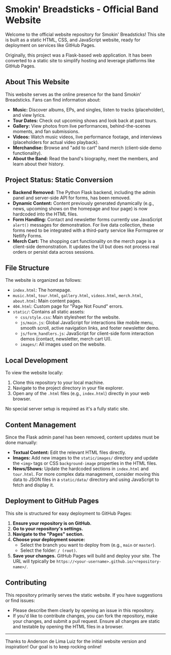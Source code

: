 # Smokin' Breadsticks - Official Band Website

Welcome to the official website repository for Smokin' Breadsticks! This site is built as a static HTML, CSS, and JavaScript website, ready for deployment on services like GitHub Pages.

Originally, this project was a Flask-based web application. It has been converted to a static site to simplify hosting and leverage platforms like GitHub Pages.

## About This Website

This website serves as the online presence for the band Smokin' Breadsticks. Fans can find information about:
* **Music:** Discover albums, EPs, and singles, listen to tracks (placeholder), and view lyrics.
* **Tour Dates:** Check out upcoming shows and look back at past tours.
* **Gallery:** View photos from live performances, behind-the-scenes moments, and fan submissions.
* **Videos:** Watch music videos, live performance footage, and interviews (placeholders for actual video playback).
* **Merchandise:** Browse and "add to cart" band merch (client-side demo functionality).
* **About the Band:** Read the band's biography, meet the members, and learn about their history.

## Project Status: Static Conversion

* **Backend Removed:** The Python Flask backend, including the admin panel and server-side API for forms, has been removed.
* **Dynamic Content:** Content previously generated dynamically (e.g., news, upcoming shows on the homepage and tour page) is now hardcoded into the HTML files.
* **Form Handling:** Contact and newsletter forms currently use JavaScript `alert()` messages for demonstration. For live data collection, these forms need to be integrated with a third-party service like Formspree or Netlify Forms.
* **Merch Cart:** The shopping cart functionality on the merch page is a client-side demonstration. It updates the UI but does not process real orders or persist data across sessions.

## File Structure

The website is organized as follows:

* `index.html`: The homepage.
* `music.html`, `tour.html`, `gallery.html`, `videos.html`, `merch.html`, `about.html`: Main content pages.
* `404.html`: Custom page for "Page Not Found" errors.
* `static/`: Contains all static assets:
    * `css/style.css`: Main stylesheet for the website.
    * `js/main.js`: Global JavaScript for interactions like mobile menu, smooth scroll, active navigation links, and footer newsletter demo.
    * `js/form_handlers.js`: JavaScript for client-side form interaction demos (contact, newsletter, merch cart UI).
    * `images/`: All images used on the website.

## Local Development

To view the website locally:
1.  Clone this repository to your local machine.
2.  Navigate to the project directory in your file explorer.
3.  Open any of the `.html` files (e.g., `index.html`) directly in your web browser.

No special server setup is required as it's a fully static site.

## Content Management

Since the Flask admin panel has been removed, content updates must be done manually:
* **Textual Content:** Edit the relevant HTML files directly.
* **Images:** Add new images to the `static/images/` directory and update the `<img>` tags or CSS `background-image` properties in the HTML files.
* **News/Shows:** Update the hardcoded sections in `index.html` and `tour.html`. For more complex data management, consider moving this data to JSON files in a `static/data/` directory and using JavaScript to fetch and display it.

## Deployment to GitHub Pages

This site is structured for easy deployment to GitHub Pages:

1.  **Ensure your repository is on GitHub.**
2.  **Go to your repository's settings.**
3.  **Navigate to the "Pages" section.**
4.  **Choose your deployment source:**
    * Select the branch you want to deploy from (e.g., `main` or `master`).
    * Select the folder: `/ (root)`.
5.  **Save your changes.** GitHub Pages will build and deploy your site. The URL will typically be `https://<your-username>.github.io/<repository-name>/`.

## Contributing

This repository primarily serves the static website. If you have suggestions or find issues:
* Please describe them clearly by opening an issue in this repository.
* If you'd like to contribute changes, you can fork the repository, make your changes, and submit a pull request. Ensure all changes are static and testable by opening the HTML files in a browser.

---

Thanks to Anderson de Lima Luiz for the initial website version and inspiration!
Our goal is to keep rocking online!
